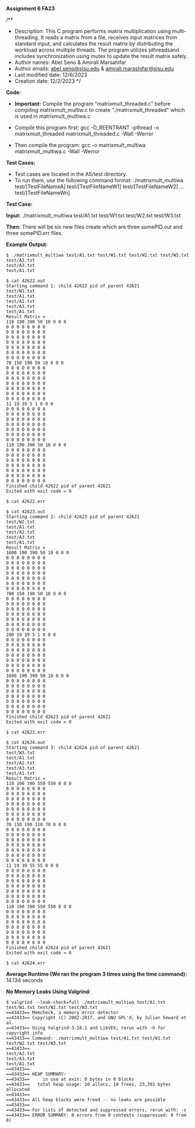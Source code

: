**Assignment 6 FA23**

/**
 * Description: This C program performs matrix multiplication using multi-threading. It reads a matrix from a file, receives input matrices from standard input, and calculates the result matrix by distributing the workload across multiple threads. The program utilizes pthreadsand includes synchronization using mutex to update the result matrix safely.
 * Author names: Abel Seno & Amirali Marsahifar
 * Author emails: abel.seno@sjsu.edu & amirali.marashifar@sjsu.edu
 * Last modified date: 12/6/2023
 * Creation date: 12/2/2023
 */

**Code:**

* **Important:** Compile the program "matrixmult_threaded.c" before compiling matrixmult_multiw.c to create "./matrixmult_threaded" which is used in matrixmult_multiwa.c

* Compile this program first: gcc -D_REENTRANT -pthread -o matrixmult_threaded matrixmult_threaded.c -Wall -Werror
	
* Then compile the program: gcc -o matrixmult_multiwa matrixmult_multiwa.c -Wall -Werror

**Test Cases:**

* Test cases are located in the A5/test directory.
* To run them, use the following command format: 
	./matrixmult_multiwa test/[TestFileNameA] test/[TestFileNameW1] test/[TestFileNameW2] ... test/[TestFileNameWn]

**Test Case:**

**Input:** ./matrixmult_multiwa test/A1.txt test/W1.txt test/W2.txt test/W3.txt

**Then:** There will be six new files create which are three somePID.out and three somePID.err files.

**Example Output:**

	$ ./matrixmult_multiwa test/A1.txt test/W1.txt test/W2.txt test/W3.txt
	test/A2.txt
	test/A3.txt
	test/A1.txt

	$ cat 42622.out
	Starting command 1: child 42622 pid of parent 42621
	test/W1.txt
	test/A1.txt
	test/A2.txt
	test/A3.txt
	test/A1.txt
	Result Matrix = 
	110 190 390 50 10 0 0 0 
	0 0 0 0 0 0 0 0 
	0 0 0 0 0 0 0 0 
	0 0 0 0 0 0 0 0 
	0 0 0 0 0 0 0 0 
	0 0 0 0 0 0 0 0 
	0 0 0 0 0 0 0 0 
	0 0 0 0 0 0 0 0 
	70 150 190 50 10 0 0 0 
	0 0 0 0 0 0 0 0 
	0 0 0 0 0 0 0 0 
	0 0 0 0 0 0 0 0 
	0 0 0 0 0 0 0 0 
	0 0 0 0 0 0 0 0 
	0 0 0 0 0 0 0 0 
	0 0 0 0 0 0 0 0 
	11 19 39 5 1 0 0 0 
	0 0 0 0 0 0 0 0 
	0 0 0 0 0 0 0 0 
	0 0 0 0 0 0 0 0 
	0 0 0 0 0 0 0 0 
	0 0 0 0 0 0 0 0 
	0 0 0 0 0 0 0 0 
	0 0 0 0 0 0 0 0 
	110 190 390 50 10 0 0 0 
	0 0 0 0 0 0 0 0 
	0 0 0 0 0 0 0 0 
	0 0 0 0 0 0 0 0 
	0 0 0 0 0 0 0 0 
	0 0 0 0 0 0 0 0 
	0 0 0 0 0 0 0 0 
	0 0 0 0 0 0 0 0 
	Finished child 42622 pid of parent 42621
	Exited with exit code = 0

	$ cat 42622.err

	$ cat 42623.out
	Starting command 2: child 42623 pid of parent 42621
	test/W2.txt
	test/A1.txt
	test/A2.txt
	test/A3.txt
	test/A1.txt
	Result Matrix = 
	1600 190 390 50 10 0 0 0 
	0 0 0 0 0 0 0 0 
	0 0 0 0 0 0 0 0 
	0 0 0 0 0 0 0 0 
	0 0 0 0 0 0 0 0 
	0 0 0 0 0 0 0 0 
	0 0 0 0 0 0 0 0 
	0 0 0 0 0 0 0 0 
	700 150 190 50 10 0 0 0 
	0 0 0 0 0 0 0 0 
	0 0 0 0 0 0 0 0 
	0 0 0 0 0 0 0 0 
	0 0 0 0 0 0 0 0 
	0 0 0 0 0 0 0 0 
	0 0 0 0 0 0 0 0 
	0 0 0 0 0 0 0 0 
	280 19 39 5 1 0 0 0 
	0 0 0 0 0 0 0 0 
	0 0 0 0 0 0 0 0 
	0 0 0 0 0 0 0 0 
	0 0 0 0 0 0 0 0 
	0 0 0 0 0 0 0 0 
	0 0 0 0 0 0 0 0 
	0 0 0 0 0 0 0 0 
	1600 190 390 50 10 0 0 0 
	0 0 0 0 0 0 0 0 
	0 0 0 0 0 0 0 0 
	0 0 0 0 0 0 0 0 
	0 0 0 0 0 0 0 0 
	0 0 0 0 0 0 0 0 
	0 0 0 0 0 0 0 0 
	0 0 0 0 0 0 0 0 
	Finished child 42623 pid of parent 42621
	Exited with exit code = 0

	$ cat 42623.err

	$ cat 42624.out
	Starting command 3: child 42624 pid of parent 42621
	test/W3.txt
	test/A1.txt
	test/A2.txt
	test/A3.txt
	test/A1.txt
	Result Matrix = 
	110 190 390 550 550 0 0 0 
	0 0 0 0 0 0 0 0 
	0 0 0 0 0 0 0 0 
	0 0 0 0 0 0 0 0 
	0 0 0 0 0 0 0 0 
	0 0 0 0 0 0 0 0 
	0 0 0 0 0 0 0 0 
	0 0 0 0 0 0 0 0 
	70 150 190 110 70 0 0 0 
	0 0 0 0 0 0 0 0 
	0 0 0 0 0 0 0 0 
	0 0 0 0 0 0 0 0 
	0 0 0 0 0 0 0 0 
	0 0 0 0 0 0 0 0 
	0 0 0 0 0 0 0 0 
	0 0 0 0 0 0 0 0 
	11 19 39 55 55 0 0 0 
	0 0 0 0 0 0 0 0 
	0 0 0 0 0 0 0 0 
	0 0 0 0 0 0 0 0 
	0 0 0 0 0 0 0 0 
	0 0 0 0 0 0 0 0 
	0 0 0 0 0 0 0 0 
	0 0 0 0 0 0 0 0 
	110 190 390 550 550 0 0 0 
	0 0 0 0 0 0 0 0 
	0 0 0 0 0 0 0 0 
	0 0 0 0 0 0 0 0 
	0 0 0 0 0 0 0 0 
	0 0 0 0 0 0 0 0 
	0 0 0 0 0 0 0 0 
	0 0 0 0 0 0 0 0 
	Finished child 42624 pid of parent 42621
	Exited with exit code = 0
	
	$ cat 42624.err
	
**Average Runtime (We ran the program 3 times using the time command):** 14.134 seconds

**No Memory Leaks Using Valgrind:**

	$ valgrind --leak-check=full ./matrixmult_multiwa test/A1.txt test/W1.txt test/W2.txt test/W3.txt
	==43433== Memcheck, a memory error detector
	==43433== Copyright (C) 2002-2017, and GNU GPL'd, by Julian Seward et al.
	==43433== Using Valgrind-3.18.1 and LibVEX; rerun with -h for copyright info
	==43433== Command: ./matrixmult_multiwa test/A1.txt test/W1.txt test/W2.txt test/W3.txt
	==43433== 
	test/A2.txt
	test/A3.txt
	test/A1.txt
	==43433== 
	==43433== HEAP SUMMARY:
	==43433==     in use at exit: 0 bytes in 0 blocks
	==43433==   total heap usage: 10 allocs, 10 frees, 23,392 bytes allocated
	==43433== 
	==43433== All heap blocks were freed -- no leaks are possible
	==43433== 
	==43433== For lists of detected and suppressed errors, rerun with: -s
	==43433== ERROR SUMMARY: 0 errors from 0 contexts (suppressed: 0 from 0)

